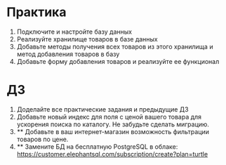 # Практика
1. Подключите и настройте базу данных
2. Реализуйте хранилище товаров в базе данных
3. Добавьте методы получения всех товаров из этого хранилища и метод добавления товаров в базу
4. Добавьте форму добавления товаров и реализуйте ее функционал

# ДЗ
1. Доделайте все практические задания и предыдущие ДЗ
2. Добавьте новый индекс для поля с ценой вашего товара для ускорения поиска по каталогу. Не забудьте сделать миграцию.
3. ** Добавьте в ваш интернет-магазин возможность фильтрации товаров по цене.
4. ** Замените БД на бесплатную PostgreSQL в облаке: https://customer.elephantsql.com/subscription/create?plan=turtle
